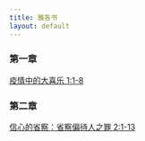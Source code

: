 ```yaml
---
title: 雅各书
layout: default
---
```


###  第一章

[疫情中的大喜乐 1:1-8](https://www.dropbox.com/s/aeduumdeaqwrg3r/01%20%E7%96%AB%E6%83%85%E4%B8%AD%E7%9A%84%E5%A4%A7%E5%96%9C%E4%B9%90%20%E9%9B%85%E5%90%84%E4%B9%A6%E4%B8%801-8.mp3?dl=0)

### 第二章

[信心的省察：省察偏待人之罪 2:1-13](https://www.dropbox.com/s/6ayaece68t5lkra/%E5%81%8F%E5%BF%83%E5%BE%85%E4%BA%BA%E7%9A%84%E7%BD%AA%28%E9%9B%85%E4%BA%8C1-13%29.mp3?dl=0)

